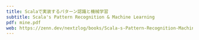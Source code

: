 ```yaml
---
title: Scalaで実装するパターン認識と機械学習
subtitle: Scala's Pattern Recognition & Machine Learning
pdf: mine.pdf
web: https://zenn.dev/nextzlog/books/Scala-s-Pattern-Recognition-Machine-Learning-1.md-2.md-3.md-4.md-5.md-6.md
---
```


